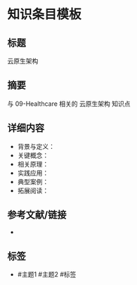 # 知识条目模板

## 标题

云原生架构

## 摘要

与 09-Healthcare 相关的 云原生架构 知识点

## 详细内容

- 背景与定义：
- 关键概念：
- 相关原理：
- 实践应用：
- 典型案例：
- 拓展阅读：

## 参考文献/链接

-

## 标签

- #主题1 #主题2 #标签
